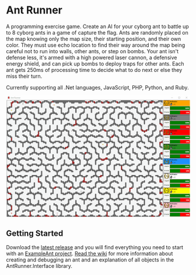 # Ant Runner
A programming exercise game. Create an AI for your cyborg ant to battle up to 8 cyborg ants in a game of capture the flag. Ants are randomly placed on the map knowing only the map size, their starting position, and their own color. They must use echo location to find their way around the map being careful not to run into walls, other ants, or step on bombs. Your ant isn't defense less, it's armed with a high powered laser cannon, a defensive energy shield, and can pick up bombs to deploy traps for other ants. Each ant gets 250ms of processing time to decide what to do next or else they miss their turn.

Currently supporting all .Net languages, JavaScript, PHP, Python, and Ruby.

![Preview](https://github.com/GimpArm/AntRunner/raw/master/AntRunner-Preview.gif)

## Getting Started
Download the [latest release](https://github.com/GimpArm/AntRunner/releases/download/1.1.1.3/AntRunner-1.1.1.3.zip) and you will find everything you need to start with an [ExampleAnt project](examples). [Read the wiki](https://github.com/GimpArm/AntRunner/wiki) for more information about creating and debugging an ant and an explanation of all objects in the AntRunner.Interface library.


